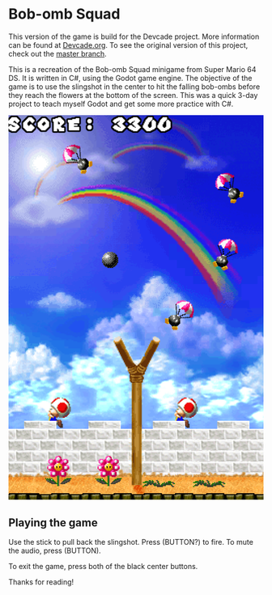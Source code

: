 # Bob-omb Squad
This version of the game is build for the Devcade project. More information can be found at [Devcade.org](https://devcade.csh.rit.edu/). To see the original version of this project, check out the [master branch](https://github.com/Nate-Teall/Bobomb-Squad).

This is a recreation of the Bob-omb Squad minigame from Super Mario 64 DS. It is written in C#, using the Godot game engine.
The objective of the game is to use the slingshot in the center to hit the falling bob-ombs before they reach the flowers at the bottom of the screen. This was a quick 3-day project to teach myself Godot and get some more practice with C#. 

![Gameplay Screenshot](screenshots/gameplay.png)

## Playing the game
Use the stick to pull back the slingshot. Press (BUTTON?) to fire. To mute the audio, press (BUTTON).

To exit the game, press both of the black center buttons.

Thanks for reading!
